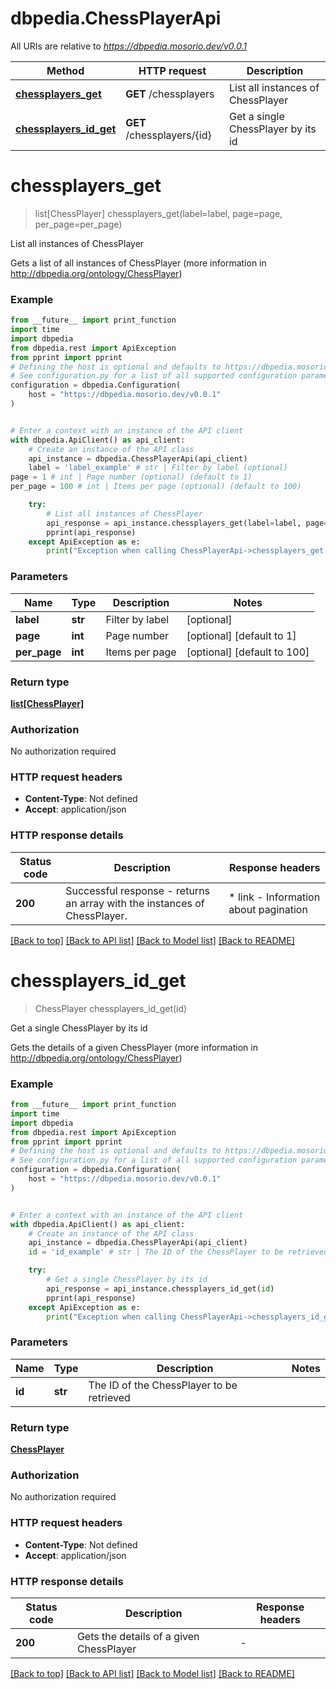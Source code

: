 # dbpedia.ChessPlayerApi

All URIs are relative to *https://dbpedia.mosorio.dev/v0.0.1*

Method | HTTP request | Description
------------- | ------------- | -------------
[**chessplayers_get**](ChessPlayerApi.md#chessplayers_get) | **GET** /chessplayers | List all instances of ChessPlayer
[**chessplayers_id_get**](ChessPlayerApi.md#chessplayers_id_get) | **GET** /chessplayers/{id} | Get a single ChessPlayer by its id


# **chessplayers_get**
> list[ChessPlayer] chessplayers_get(label=label, page=page, per_page=per_page)

List all instances of ChessPlayer

Gets a list of all instances of ChessPlayer (more information in http://dbpedia.org/ontology/ChessPlayer)

### Example

```python
from __future__ import print_function
import time
import dbpedia
from dbpedia.rest import ApiException
from pprint import pprint
# Defining the host is optional and defaults to https://dbpedia.mosorio.dev/v0.0.1
# See configuration.py for a list of all supported configuration parameters.
configuration = dbpedia.Configuration(
    host = "https://dbpedia.mosorio.dev/v0.0.1"
)


# Enter a context with an instance of the API client
with dbpedia.ApiClient() as api_client:
    # Create an instance of the API class
    api_instance = dbpedia.ChessPlayerApi(api_client)
    label = 'label_example' # str | Filter by label (optional)
page = 1 # int | Page number (optional) (default to 1)
per_page = 100 # int | Items per page (optional) (default to 100)

    try:
        # List all instances of ChessPlayer
        api_response = api_instance.chessplayers_get(label=label, page=page, per_page=per_page)
        pprint(api_response)
    except ApiException as e:
        print("Exception when calling ChessPlayerApi->chessplayers_get: %s\n" % e)
```

### Parameters

Name | Type | Description  | Notes
------------- | ------------- | ------------- | -------------
 **label** | **str**| Filter by label | [optional] 
 **page** | **int**| Page number | [optional] [default to 1]
 **per_page** | **int**| Items per page | [optional] [default to 100]

### Return type

[**list[ChessPlayer]**](ChessPlayer.md)

### Authorization

No authorization required

### HTTP request headers

 - **Content-Type**: Not defined
 - **Accept**: application/json

### HTTP response details
| Status code | Description | Response headers |
|-------------|-------------|------------------|
**200** | Successful response - returns an array with the instances of ChessPlayer. |  * link - Information about pagination <br>  |

[[Back to top]](#) [[Back to API list]](../README.md#documentation-for-api-endpoints) [[Back to Model list]](../README.md#documentation-for-models) [[Back to README]](../README.md)

# **chessplayers_id_get**
> ChessPlayer chessplayers_id_get(id)

Get a single ChessPlayer by its id

Gets the details of a given ChessPlayer (more information in http://dbpedia.org/ontology/ChessPlayer)

### Example

```python
from __future__ import print_function
import time
import dbpedia
from dbpedia.rest import ApiException
from pprint import pprint
# Defining the host is optional and defaults to https://dbpedia.mosorio.dev/v0.0.1
# See configuration.py for a list of all supported configuration parameters.
configuration = dbpedia.Configuration(
    host = "https://dbpedia.mosorio.dev/v0.0.1"
)


# Enter a context with an instance of the API client
with dbpedia.ApiClient() as api_client:
    # Create an instance of the API class
    api_instance = dbpedia.ChessPlayerApi(api_client)
    id = 'id_example' # str | The ID of the ChessPlayer to be retrieved

    try:
        # Get a single ChessPlayer by its id
        api_response = api_instance.chessplayers_id_get(id)
        pprint(api_response)
    except ApiException as e:
        print("Exception when calling ChessPlayerApi->chessplayers_id_get: %s\n" % e)
```

### Parameters

Name | Type | Description  | Notes
------------- | ------------- | ------------- | -------------
 **id** | **str**| The ID of the ChessPlayer to be retrieved | 

### Return type

[**ChessPlayer**](ChessPlayer.md)

### Authorization

No authorization required

### HTTP request headers

 - **Content-Type**: Not defined
 - **Accept**: application/json

### HTTP response details
| Status code | Description | Response headers |
|-------------|-------------|------------------|
**200** | Gets the details of a given ChessPlayer |  -  |

[[Back to top]](#) [[Back to API list]](../README.md#documentation-for-api-endpoints) [[Back to Model list]](../README.md#documentation-for-models) [[Back to README]](../README.md)

